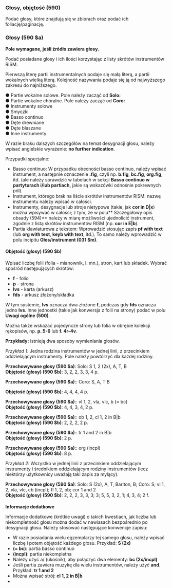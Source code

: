 ### Głosy, objętość **(590)**  

Podać głosy, które znajdują się w zbiorach oraz podać ich foliację/paginację.

### Głosy (590 $a)

**Pole wymagane, jeśli źródło zawiera głosy.**

Podać posiadane głosy i ich ilości korzystając z listy skrótów instrumentów RISM.

Pierwszą literę partii instrumentalnych podaje się małą literą, a partii wokalnych wielką literą. Kolejność nazywania podaje się ją od najwyższego zakresu do najniższego.

●     Partie wokalne solowe. Pole należy zacząć od **Solo:**  
●     Partie wokalne chóralne. Pole należy zacząć od **Coro:**  
●     Instrumenty solowe  
●      Smyczki  
●      Basso continuo  
●      Dęte drewniane  
●      Dęte blaszane  
●      Inne instrumenty



W razie braku dalszych szczegółów na temat desygnacji głosu, należy wpisać angielskie wyrażenie:  **no further indication**.



Przypadki specjalne:

- Basso continuo: W przypadku obecności basso continuo, należy wpisać instrument, a następnie oznaczenie **.fig**, czyli np. **b.fig**, **bc.fig**, **org.fig**, itd. (ale należy sprawdzić w tabelach w sekcji **Basso continuo w partyturach i/lub partiach,** jakie są wskazówki odnośnie pokrewnych pól).
- Instrument, którego brak na liście skrótów instrumentów RISM: nazwę instrumentu należy wpisać w całości.   
- Instrumenty, desygnacje lub stroje nietypowe (takie, jak **cor in D|x**) można wpisywać w całości; z tym, że w polu** Szczegółowy opis obsady (594)** należy w miarę możliwości ujednolicić instrument, zgodnie z listą skrótów instrumentów RISM (np. **cor in E|b**).
- Partia klawiaturowa z tekstem: Wprowadzić stosując zapis **pf with text** (lub **org with text**, **keyb with text**, itd.). To samo należy wprowadzić w polu incipitu **Głos/instrument (031 $m)**.



#### Objętość (głosy) (590 $b)

Wpisać liczbę folii (folia - mianownik, l. mn.), stron, kart lub składek. Wybrać spośród następujących skrótów:

- **f** - folio
- **p** - strona  
- **lvs** - karta (arkusz)  
- **fds** - arkusz złożony/składka

W tym systemie,  **lvs** oznacza dwa złożone **f**, podczas gdy **fds** oznacza jedno **lvs**. Inne jednostki (takie jak konwersja z folii na strony) podać w polu **Uwagi ogólne (500)**.

Można także wskazać pojedyncze strony lub folia w obrębie kolekcji rękopisów, np.  **p. 5-6** lub **f. 4r-4v**.



**Przykłady:** istnieją dwa sposoby wymieniania głosów.

*Przykład 1*: Jedna rodzina instrumentów w jednej linii, z przecinkiem oddzielającym instrumenty. Pole należy powtórzyć dla każdej rodziny.

**Przechowywane głosy (590 $a)**: Solo: S 1, 2 (2x), A, T, B  
**Objętość (głosy) (590 $b)**: 3, 2, 2, 3, 3, 4 p.

 **Przechowywane głosy (590 $a)**:: Coro: S, A, T B    

**Objętość (głosy) (590 $b)**: 4, 4, 4, 4 p.

**Przechowywane głosy (590 $a)**:: vl 1, 2, vla, vlc, b (= bc)  
**Objętość (głosy) (590 $b)**: 4, 4, 3, 4, 2 p.

**Przechowywane głosy (590 $a)**:: ob 1, 2, cl 1, 2 in B|b  
**Objętość (głosy) (590 $b)**: 2, 2, 2, 2 p.

**Przechowywane głosy (590 $a)**:: tr 1 and 2 in B|b   
**Objętość (głosy) (590 $b)**: 2 p.

**Przechowywane głosy (590 $a)**:: org (incpl)  
**Objętość (głosy) (590 $b)**: 8 p.



*Przykład 2*: Wszystko w jednej linii z przecinkiem oddzielającym instrumenty i średnikiem oddzielającym rodziny instrumentów (lecz niektórzy użytkownicy uważają taki zapis za mylący).

**Przechowywane głosy (590 $a)**: Solo: S (2x), A, T, Bariton, B; Coro: S; vl 1, 2, vla, vlc, cb (incpl); fl 1, 2, ob; cor 1 and 2  
**Objętość (głosy) (590 $b)**: 2, 2, 2, 3, 3, 3; 3; 5, 5, 3, 2, 1; 4, 3, 4; 2 f.

####  

**Informacje dodatkowe**

Informacje dodatkowe (krótkie uwagi) o takich kwestiach, jak liczba lub niekompletność głosu można dodać w nawiasach bezpośrednio po desygnacji głosu. Należy stosować następujące konwencje zapisu:

- W razie posiadania wielu egzemplarzy tej samego głosu, należy wpisać liczbę i potem objętość każdego głosu. Przykład: **S (2x)**
- **(= bc)**: partia basso continuo  
- **(incpl)**: partia niekompletna  
- Należy użyć a/ (ukośnik), aby połączyć dwa elementy: **bc (2x/incpl)**
- Jeśli partia zawiera muzykę dla wielu instrumentów, należy użyć **and**. Przykład: **tr 1 and 2**
- Można wpisać strój: **cl 1, 2 in B|b**
-
